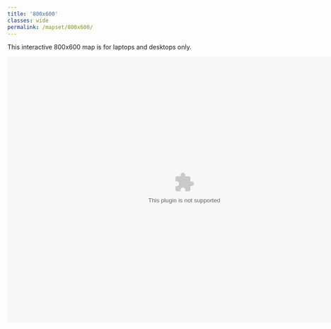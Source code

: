 ```yaml
---
title: '800x600'
classes: wide
permalink: /mapset/800x600/
---
```

This interactive 800x600 map is for laptops and desktops only.

<script src="https://unpkg.com/@ruffle-rs/ruffle"></script>
<embed src="/mapset/shell.swf" width="800" height="600" id="fitvid0">
